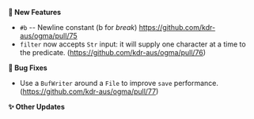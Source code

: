 **🔬 New Features**
- `#b` -- Newline constant (b for _break_) <https://github.com/kdr-aus/ogma/pull/75>
- `filter` now accepts `Str` input: it will supply one character at a time to the predicate.
    (https://github.com/kdr-aus/ogma/pull/76)

**🐛 Bug Fixes**
- Use a `BufWriter` around a `File` to improve `save` performance.
    (https://github.com/kdr-aus/ogma/pull/77)

**✨ Other Updates**
